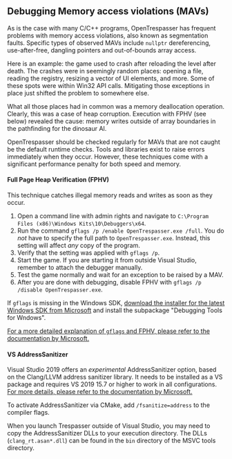 ## Debugging Memory access violations (MAVs)

As is the case with many C/C++ programs, OpenTrespasser has frequent problems with memory access violations, also known as segmentation faults. Specific types of observed MAVs include `nullptr` dereferencing, use-after-free, dangling pointers and out-of-bounds array access.

Here is an example: the game used to crash after reloading the level after death. The crashes were in seemingly random places: opening a file, reading the registry, resizing a vector of UI elements, and more. Some of these spots were within Win32 API calls. Mitigating those exceptions in place just shifted the problem to somewhere else.

What all those places had in common was a memory deallocation operation. Clearly, this was a case of heap corruption. Execution with FPHV (see below) revealed the cause: memory writes outside of array boundaries in the pathfinding for the dinosaur AI.

OpenTrespasser should be checked regularly for MAVs that are not caught be the default runtime checks. Tools and libraries exist to raise errors immediately when they occur. However, these techniques come with a significant performance penalty for both speed and memory.

#### Full Page Heap Verification (FPHV)
This technique catches illegal memory reads and writes as soon as they occur.

 1. Open a command line with admin rights and navigate to `C:\Program Files (x86)\Windows Kits\10\Debuggers\x64`.
 1. Run the command `gflags /p /enable OpenTrespasser.exe /full`.  You do *not* have to specify the full path to `OpenTrespasser.exe`. Instead, this setting will affect *any* copy of the program.
 1. Verify that the setting was applied with `gflags /p`.
 1. Start the game. If you are starting it from outside Visual Studio, remember to attach the debugger manually.
 1. Test the game normally and wait for an exception to be raised by a MAV.
 1. After you are done with debugging, disable FPHV with `gflags /p /disable OpenTrespasser.exe`.
 
If `gflags` is missing in the Windows SDK, [download the installer for the latest Windows SDK from Microsoft](https://developer.microsoft.com/en-us/windows/downloads/windows-10-sdk/) and install the subpackage "Debugging Tools for Wndows".

[For a more detailed explanation of `gflags` and FPHV, please refer to the documentation by Microsoft.](https://docs.microsoft.com/en-us/windows-hardware/drivers/debugger/example-12---using-page-heap-verification-to-find-a-bug)

#### VS AddressSanitizer
Visual Studio 2019 offers an *experimental* AddressSanitizer option, based on the Clang/LLVM address sanitizer library. It needs to be installed as a VS package and requires VS 2019 15.7 or higher to work in all configurations.
[For more details, please refer to the documentation by Microsoft.](https://devblogs.microsoft.com/cppblog/addresssanitizer-asan-for-windows-with-msvc/)

To activate AddressSanitizer via CMake, add `/fsanitize=address` to the compiler flags.

When you launch Trespasser outside of Visual Studio, you may need to copy the AddressSanitizer DLLs to your execution directory. The DLLs (`clang_rt.asan*.dll`) can be found in the `bin` directory of the MSVC tools directory.  
